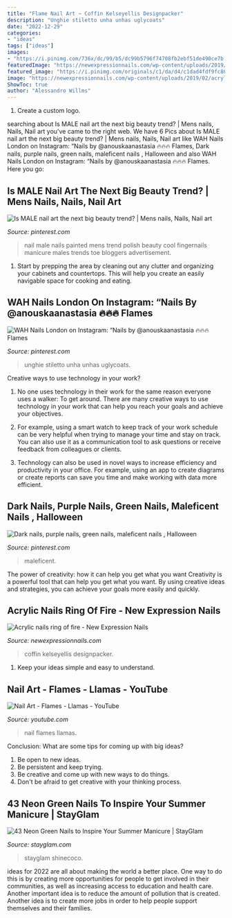 ```yaml
---
title: "Flame Nail Art ~ Coffin Kelseyellis Designpacker"
description: "Unghie stiletto unha unhas uglycoats"
date: "2022-12-29"
categories:
- "ideas"
tags: ["ideas"]
images:
- "https://i.pinimg.com/736x/dc/99/b5/dc99b5796f74708fb2ebf51de490ce7b.jpg"
featuredImage: "https://newexpressionnails.com/wp-content/uploads/2019/02/acrylic-nails-ring-of-fire-1.jpg"
featured_image: "https://i.pinimg.com/originals/c1/da/d4/c1dad4fdf9fc864433d90a2ad6bf98cc.jpg"
image: "https://newexpressionnails.com/wp-content/uploads/2019/02/acrylic-nails-ring-of-fire-1.jpg"
ShowToc: true
author: "Alessandro Willms"
---
```



1. Create a custom logo.

	

		
searching about Is MALE nail art the next big beauty trend? | Mens nails, Nails, Nail art you've came to the right web. We have 6 Pics about Is MALE nail art the next big beauty trend? | Mens nails, Nails, Nail art like WAH Nails London on Instagram: “Nails by @anouskaanastasia 🔥🔥🔥 Flames, Dark nails, purple nails, green nails, maleficent nails , Halloween and also WAH Nails London on Instagram: “Nails by @anouskaanastasia 🔥🔥🔥 Flames. Here you go:
		
    
## Is MALE Nail Art The Next Big Beauty Trend? | Mens Nails, Nails, Nail Art

<img loading=lazy src="https://i.pinimg.com/originals/c1/da/d4/c1dad4fdf9fc864433d90a2ad6bf98cc.jpg" onerror="this.onerror=null;this.src='https://tse2.mm.bing.net/th?id=OIP.LWjN6ld32u6ZU_oFUDYjlAAAAA&amp;pid=15.1';" alt="Is MALE nail art the next big beauty trend? | Mens nails, Nails, Nail art">

_Source: pinterest.com_

>nail male nails painted mens trend polish beauty cool fingernails manicure males trends toe bloggers advertisement. 

	

1. Start by prepping the area by cleaning out any clutter and organizing your cabinets and countertops. This will help you create an easily navigable space for cooking and eating.

    
## WAH Nails London On Instagram: “Nails By @anouskaanastasia 🔥🔥🔥 Flames

<img loading=lazy src="https://i.pinimg.com/736x/dc/99/b5/dc99b5796f74708fb2ebf51de490ce7b.jpg" onerror="this.onerror=null;this.src='https://tse3.mm.bing.net/th?id=OIP.9t8SxR_whKGbUr4QtxKW9gHaHa&amp;pid=15.1';" alt="WAH Nails London on Instagram: “Nails by @anouskaanastasia 🔥🔥🔥 Flames">

_Source: pinterest.com_

>unghie stiletto unha unhas uglycoats. 

	

Creative ways to use technology in your work?
1. No one uses technology in their work for the same reason everyone uses a walker: To get around. There are many creative ways to use technology in your work that can help you reach your goals and achieve your objectives.
2. For example, using a smart watch to keep track of your work schedule can be very helpful when trying to manage your time and stay on track. You can also use it as a communication tool to ask questions or receive feedback from colleagues or clients.

3. Technology can also be used in novel ways to increase efficiency and productivity in your office. For example, using an app to create diagrams or create reports can save you time and make working with data more efficient.


    
## Dark Nails, Purple Nails, Green Nails, Maleficent Nails , Halloween

<img loading=lazy src="https://i.pinimg.com/736x/eb/b1/90/ebb190344dd46a75e01b87ce62e64a54.jpg" onerror="this.onerror=null;this.src='https://tse2.mm.bing.net/th?id=OIP.c_HKBJObpE_M5XsaxI5fQQHaJQ&amp;pid=15.1';" alt="Dark nails, purple nails, green nails, maleficent nails , Halloween">

_Source: pinterest.com_

>maleficent. 

	

The power of creativity: how it can help you get what you want
Creativity is a powerful tool that can help you get what you want. By using creative ideas and strategies, you can achieve your goals more easily and quickly.

    
## Acrylic Nails Ring Of Fire - New Expression Nails

<img loading=lazy src="https://newexpressionnails.com/wp-content/uploads/2019/02/acrylic-nails-ring-of-fire-1.jpg" onerror="this.onerror=null;this.src='https://tse2.mm.bing.net/th?id=OIP.eQlHMlwM-5XrkEKfP40tlQHaHt&amp;pid=15.1';" alt="Acrylic nails ring of fire - New Expression Nails">

_Source: newexpressionnails.com_

>coffin kelseyellis designpacker. 

	

1. Keep your ideas simple and easy to understand.

    
## Nail Art - Flames - Llamas - YouTube

<img loading=lazy src="http://i1.ytimg.com/vi/OHzpg-uuN6s/maxresdefault.jpg" onerror="this.onerror=null;this.src='https://tse3.mm.bing.net/th?id=OIP.P2aY0lKbauddjB6xot86LgHaEK&amp;pid=15.1';" alt="Nail Art - Flames - Llamas - YouTube">

_Source: youtube.com_

>nail flames llamas. 

	

Conclusion: What are some tips for coming up with big ideas?
1. Be open to new ideas.
2. Be persistent and keep trying.
3. Be creative and come up with new ways to do things.
4. Don't be afraid to get creative with your thinking process.

    
## 43 Neon Green Nails To Inspire Your Summer Manicure | StayGlam

<img loading=lazy src="https://stayglam.com/wp-content/uploads/2019/12/Neon-Green-Flame-Nails.jpg" onerror="this.onerror=null;this.src='https://tse1.mm.bing.net/th?id=OIP.B9ZYeyj5R0QPn91UwFfiPQHaHa&amp;pid=15.1';" alt="43 Neon Green Nails to Inspire Your Summer Manicure | StayGlam">

_Source: stayglam.com_

>stayglam shinecoco. 

	

ideas for 2022 are all about making the world a better place. One way to do this is by creating more opportunities for people to get involved in their communities, as well as increasing access to education and health care. Another important idea is to reduce the amount of pollution that is created. Another idea is to create more jobs in order to help people support themselves and their families.

